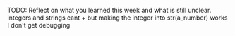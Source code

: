 TODO: Reflect on what you learned this week and what is still unclear.
integers and strings cant + but making the integer into str(a_number) works
I don't get debugging
